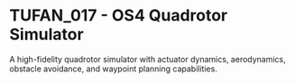 # TUFAN_017 - OS4 Quadrotor Simulator

A high-fidelity quadrotor simulator with actuator dynamics, aerodynamics, 
obstacle avoidance, and waypoint planning capabilities.